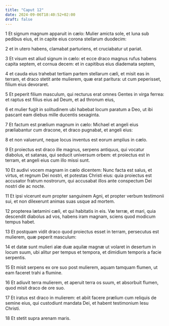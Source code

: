 ```yaml
---
title: "Caput 12"
date: 2024-09-06T18:40:52+02:00
draft: false
---
```




1 Et signum magnum apparuit in cælo: Mulier amicta sole, et luna sub pedibus eius, et in capite eius corona stellarum duodecim:

2 et in utero habens, clamabat parturiens, et cruciabatur ut pariat.

3 Et visum est aliud signum in cælo: et ecce draco magnus rufus habens capita septem, et cornua decem: et in capitibus eius diademata septem,

4 et cauda eius trahebat tertiam partem stellarum cæli, et misit eas in terram, et draco stetit ante mulierem, quæ erat paritura: ut cum peperisset, filium eius devoraret.

5 Et peperit filium masculum, qui recturus erat omnes Gentes in virga ferrea: et raptus est filius eius ad Deum, et ad thronum eius,

6 et mulier fugit in solitudinem ubi habebat locum paratum a Deo, ut ibi pascant eam diebus mille ducentis sexaginta.

7 Et factum est prælium magnum in cælo: Michael et angeli eius præliabantur cum dracone, et draco pugnabat, et angeli eius:

8 et non valuerunt, neque locus inventus est eorum amplius in cælo.

9 Et proiectus est draco ille magnus, serpens antiquus, qui vocatur diabolus, et satanas, qui seducit universum orbem: et proiectus est in terram, et angeli eius cum illo missi sunt.

10 Et audivi vocem magnam in cælo dicentem: Nunc facta est salus, et virtus, et regnum Dei nostri, et potestas Christi eius: quia proiectus est accusator fratrum nostrorum, qui accusabat illos ante conspectum Dei nostri die ac nocte.

11 Et ipsi vicerunt eum propter sanguinem Agni, et propter verbum testimonii sui, et non dilexerunt animas suas usque ad mortem.

12 propterea lætamini cæli, et qui habitatis in eis. Væ terræ, et mari, quia descendit diabolus ad vos, habens iram magnam, sciens quod modicum tempus habet.

13 Et postquam vidit draco quod proiectus esset in terram, persecutus est mulierem, quæ peperit masculum:

14 et datæ sunt mulieri alæ duæ aquilæ magnæ ut volaret in desertum in locum suum, ubi alitur per tempus et tempora, et dimidium temporis a facie serpentis.

15 Et misit serpens ex ore suo post mulierem, aquam tamquam flumen, ut eam faceret trahi a flumine.

16 Et adiuvit terra mulierem, et aperuit terra os suum, et absorbuit flumen, quod misit draco de ore suo.

17 Et iratus est draco in mulierem: et abiit facere prælium cum reliquis de semine eius, qui custodiunt mandata Dei, et habent testimonium Iesu Christi.

18 Et stetit supra arenam maris.

